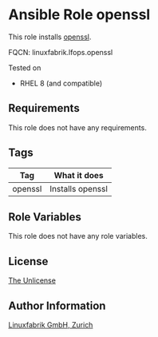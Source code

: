 # Ansible Role openssl

This role installs [openssl](https://www.openssl.org/).

FQCN: linuxfabrik.lfops.openssl

Tested on

* RHEL 8 (and compatible)


## Requirements

This role does not have any requirements.


## Tags

| Tag     | What it does     |
| ---     | ------------     |
| openssl | Installs openssl |


## Role Variables

This role does not have any role variables.


## License

[The Unlicense](https://unlicense.org/)


## Author Information

[Linuxfabrik GmbH, Zurich](https://www.linuxfabrik.ch)
